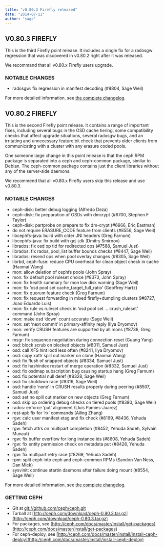 ```yaml
---
title: "v0.80.3 Firefly released"
date: "2014-07-11"
author: "sage"
---
```


## V0.80.3 FIREFLY

This is the third Firefly point release. It includes a single fix for a radosgw regression that was discovered in v0.80.2 right after it was released.

We recommand that all v0.80.x Firefly users upgrade.

### NOTABLE CHANGES

- radosgw: fix regression in manifest decoding (#8804, Sage Weil)

For more detailed information, see [the complete changelog](http://ceph.com/docs/master/_downloads/v0.80.3.txt).

## V0.80.2 FIREFLY

This is the second Firefly point release. It contains a range of important fixes, including several bugs in the OSD cache tiering, some compatibility checks that affect upgrade situations, several radosgw bugs, and an irritating and unnecessary feature bit check that prevents older clients from communicating with a cluster with any erasure coded pools.

One someone large change in this point release is that the ceph RPM package is separated into a ceph and ceph-common package, similar to Debian. The ceph-common package contains just the client libraries without any of the server-side daemons.

We recommend that all v0.80.x Firefly users skip this release and use v0.80.3.

### NOTABLE CHANGES

- ceph-disk: better debug logging (Alfredo Deza)
- ceph-disk: fix preparation of OSDs with dmcrypt (#6700, Stephen F Taylor)
- ceph-disk: partprobe on prepare to fix dm-crypt (#6966, Eric Eastman)
- do not require ERASURE\_CODE feature from clients (#8556, Sage Weil)
- libcephfs-java: build with older JNI headers (Greg Farnum)
- libcephfs-java: fix build with gcj-jdk (Dmitry Smirnov)
- librados: fix osd op tid for redirected ops (#7588, Samuel Just)
- librados: fix rados\_pool\_list buffer bounds checks (#8447, Sage Weil)
- librados: resend ops when pool overlay changes (#8305, Sage Weil)
- librbd, ceph-fuse: reduce CPU overhead for clean object check in cache (Haomai Wang)
- mon: allow deletion of cephfs pools (John Spray)
- mon: fix default pool ruleset choice (#8373, John Spray)
- mon: fix health summary for mon low disk warning (Sage Weil)
- mon: fix ‘osd pool set <pool> cache\_target\_full\_ratio’ (Geoffrey Hartz)
- mon: fix quorum feature check (Greg Farnum)
- mon: fix request forwarding in mixed firefly+dumpling clusters 9#8727, Joao Eduardo Luis)
- mon: fix rule vs ruleset check in ‘osd pool set ... crush\_ruleset’ command (John Spray)
- mon: make osd ‘down’ count accurate (Sage Weil)
- mon: set ‘next commit’ in primary-affinity reply (Ilya Dryomov)
- mon: verify CRUSH features are supported by all mons (#8738, Greg Farnum)
- msgr: fix sequence negotiation during connection reset (Guang Yang)
- osd: block scrub on blocked objects (#8011, Samuel Just)
- osd: call XFS hint ioctl less often (#8241, Ilya Dryomov)
- osd: copy xattr spill out marker on clone (Haomai Wang)
- osd: fix flush of snapped objects (#8334, Samuel Just)
- osd: fix hashindex restart of merge operation (#8332, Samuel Just)
- osd: fix osdmap subscription bug causing startup hang (Greg Farnum)
- osd: fix potential null deref (#8328, Sage Weil)
- osd: fix shutdown race (#8319, Sage Weil)
- osd: handle ‘none’ in CRUSH results properly during peering (#8507, Samuel Just)
- osd: set no spill out marker on new objects (Greg Farnum)
- osd: skip op ordering debug checks on tiered pools (#8380, Sage Weil)
- rados: enforce ‘put’ alignment (Lluis Pamies-Juarez)
- rest-api: fix for ‘rx’ commands (Ailing Zhang)
- rgw: calc user manifest etag and fix check (#8169, #8436, Yehuda Sadeh)
- rgw: fetch attrs on multipart completion (#8452, Yehuda Sadeh, Sylvain Munaut)
- rgw: fix buffer overflow for long instance ids (#8608, Yehuda Sadeh)
- rgw: fix entity permission check on metadata put (#8428, Yehuda Sadeh)
- rgw: fix multipart retry race (#8269, Yehuda Sadeh)
- rpm: split ceph into ceph and ceph-common RPMs (Sandon Van Ness, Dan Mick)
- sysvinit: continue startin daemons after failure doing mount (#8554, Sage Weil)

For more detailed information, see [the complete changelog](http://ceph.com/docs/master/_downloads/v0.80.2.txt).

### GETTING CEPH

- Git at [git://github.com/ceph/ceph.git](http://github.com/ceph/ceph)
- Tarball at [http://ceph.com/download/ceph-0.80.3.tar.gz](http://ceph.com/download/ceph-0.80.3.tar.gz)
- For packages, see [http://ceph.com/docs/master/install/get-packages](http://ceph.com/docs/master/install/get-packages)
- For ceph-deploy, see [http://ceph.com/docs/master/install/install-ceph-deploy](http://ceph.com/docs/master/install/install-ceph-deploy)
